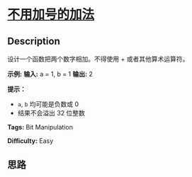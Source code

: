 # [不用加号的加法][title]

## Description

设计一个函数把两个数字相加。不得使用 + 或者其他算术运算符。

**示例:**
            **输入:** a = 1, b = 1    **输出:** 2



**提示：**

  * `a`, `b` 均可能是负数或 0
  * 结果不会溢出 32 位整数


**Tags:** Bit Manipulation

**Difficulty:** Easy

## 思路

[title]: https://leetcode-cn.com/problems/add-without-plus-lcci
